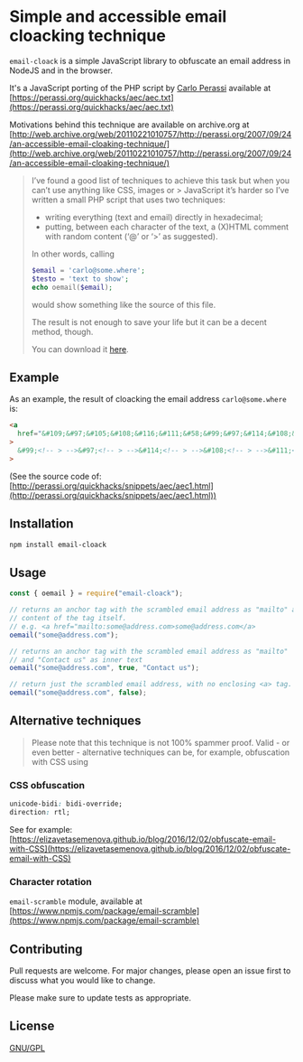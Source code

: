 # Simple and accessible email cloacking technique

`email-cloack` is a simple JavaScript library to obfuscate an email address in
NodeJS and in the browser.

It's a JavaScript porting of the PHP script by [Carlo Perassi](https://carlo.perassi.com/)
available at [https://perassi.org/quickhacks/aec/aec.txt](https://perassi.org/quickhacks/aec/aec.txt)

Motivations behind this technique are available on archive.org at
[http://web.archive.org/web/20110221010757/http://perassi.org/2007/09/24/an-accessible-email-cloaking-technique/](http://web.archive.org/web/20110221010757/http://perassi.org/2007/09/24/an-accessible-email-cloaking-technique/)

> I’ve found a good list of techniques to achieve this task but when you can’t
> use anything like CSS, images or > JavaScript it’s harder so I’ve written a
> small PHP script that uses two techniques:
>
> - writing everything (text and email) directly in hexadecimal;
> - putting, between each character of the text, a (X)HTML comment with random content (‘@’ or ‘>’ as suggested).
>
> In other words, calling
>
> ```php
> $email = 'carlo@some.where';
> $testo = 'text to show';
> echo oemail($email);
> ```
>
> would show something like the source of this file.
>
> The result is not enough to save your life but it can be a decent method, though.
>
> You can download it [here](https://perassi.org/quickhacks/aec/aec.txt).

## Example

As an example, the result of cloacking the email address `carlo@some.where` is:

```html
<a
  href="&#109;&#97;&#105;&#108;&#116;&#111;&#58;&#99;&#97;&#114;&#108;&#111;&#64;&#115;&#111;&#109;&#101;&#46;&#119;&#104;&#101;&#114;&#101;"
>
  &#99;<!-- > -->&#97;<!-- > -->&#114;<!-- > -->&#108;<!-- > -->&#111;<!-- > -->&#64;<!-- > -->&#115;<!-- @ -->&#111;<!-- @ -->&#109;<!-- @ -->&#101;<!-- > -->&#46;<!-- > -->&#119;<!-- @ -->&#104;<!-- @ -->&#101;<!-- > -->&#114;<!-- @ -->&#101;<!-- @ --></a
>
```

(See the source code of: [http://perassi.org/quickhacks/snippets/aec/aec1.html](http://perassi.org/quickhacks/snippets/aec/aec1.html))

## Installation

```bash
npm install email-cloack
```

## Usage

```javascript
const { oemail } = require("email-cloack");

// returns an anchor tag with the scrambled email address as "mailto" and as
// content of the tag itself.
// e.g. <a href="mailto:some@address.com>some@address.com</a>
oemail("some@address.com");

// returns an anchor tag with the scrambled email address as "mailto"
// and "Contact us" as inner text
oemail("some@address.com", true, "Contact us");

// return just the scrambled email address, with no enclosing <a> tag.
oemail("some@address.com", false);
```

## Alternative techniques

> Please note that this technique is not 100% spammer proof. Valid - or even
> better - alternative techniques can be, for example, obfuscation with CSS using

### CSS obfuscation

```css
unicode-bidi: bidi-override;
direction: rtl;
```

See for example:
[https://elizavetasemenova.github.io/blog/2016/12/02/obfuscate-email-with-CSS](https://elizavetasemenova.github.io/blog/2016/12/02/obfuscate-email-with-CSS)

### Character rotation

`email-scramble` module, available at
[https://www.npmjs.com/package/email-scramble](https://www.npmjs.com/package/email-scramble)

## Contributing

Pull requests are welcome. For major changes, please open an issue first to discuss what you would like to change.

Please make sure to update tests as appropriate.

## License

[GNU/GPL](http://www.gnu.org/copyleft/gpl.html)
